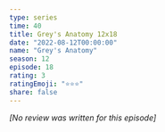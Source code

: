 ```yaml
---
type: series
time: 40
title: Grey's Anatomy 12x18
date: "2022-08-12T00:00:00"
name: "Grey's Anatomy"
season: 12
episode: 18
rating: 3
ratingEmoji: "⭐️⭐️⭐️"
share: false
---
```


*[No review was written for this episode]*